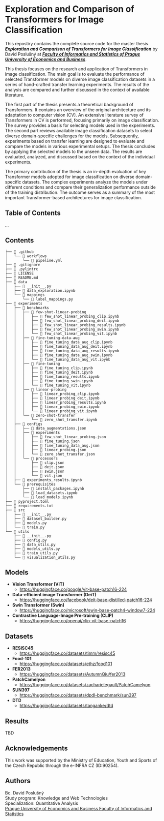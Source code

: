 # Exploration and Comparison of Transformers for Image Classification
This repostiry contains the complete source code for the  master thesis ***Exploration and Comparison of Transformers for Image Classification*** by David Poslušný at [***Faculty of Informatics and Statistics of Prague University of Economics and Business***](https://fis.vse.cz).


This thesis focuses on the research and application of Transformers in image classification. The main goal is to evaluate the performance of selected Transformer models on diverse image classification datasets in a series of hand-crafted transfer learning experiments. The results of the analysis are compared and further discussed in the context of available literature.

The first part of the thesis presents a theoretical background of Transformers. It contains an overview of the original architecture and its adaptation to computer vision (CV). An extensive literature survey of Transformers in CV is performed, focusing primarily on image classification. The survey provides a basis for selecting models used in the experiments. The second part reviews available image classification datasets to select diverse domain-specific challenges for the models. Subsequently, experiments based on transfer learning are designed to evaluate and compare the models in various experimental setups. The thesis concludes by applying the selected models to the unseen data. The results are evaluated, analyzed, and discussed based on the context of the individual experiments.

The primary contribution of the thesis is an in-depth evaluation of key Transformer models adopted for image classification on diverse domain-specific datasets. The complex experiments analyze the models under different conditions and compare their generalization performance outside of the training distribution. The outcome serves as a summary of the most important Transformer-based architectures for image classification.

## Table of Contents
...

## Contents



```
├── 📂 .github
│   └── 📂 workflows
│       └── 📄 pipeline.yml
├── 📄 .gitignore
├── 📄 .pylintrc
├── 📄 LICENSE
├── 📄 README.md
├── 📂 data
│   ├── 📄 __init__.py
│   ├── 📄 data_exploration.ipynb
│   └── 📂 mappings
│       └── 📄 label_mappings.py
├── 📂 experiments
│   ├── 📂 benchmarks
│   │   ├── 📂 few-shot-linear-probing
│   │   │   ├── 📄 few_shot_linear_probing_clip.ipynb
│   │   │   ├── 📄 few_shot_linear_probing_deit.ipynb
│   │   │   ├── 📄 few_shot_linear_probing_results.ipynb
│   │   │   ├── 📄 few_shot_linear_probing_swin.ipynb
│   │   │   └── 📄 few_shot_linear_probing_vit.ipynb
│   │   ├── 📂 fine-tuning-data-aug
│   │   │   ├── 📄 fine_tuning_data_aug_clip.ipynb
│   │   │   ├── 📄 fine_tuning_data_aug_deit.ipynb
│   │   │   ├── 📄 fine_tuning_data_aug_results.ipynb
│   │   │   ├── 📄 fine_tuning_data_aug_swin.ipynb
│   │   │   └── 📄 fine_tuning_data_aug_vit.ipynb
│   │   ├── 📂 fine-tuning
│   │   │   ├── 📄 fine_tuning_clip.ipynb
│   │   │   ├── 📄 fine_tuning_deit.ipynb
│   │   │   ├── 📄 fine_tuning_results.ipynb
│   │   │   ├── 📄 fine_tuning_swin.ipynb
│   │   │   └── 📄 fine_tuning_vit.ipynb
│   │   ├── 📂 linear-probing
│   │   │   ├── 📄 linear_probing_clip.ipynb
│   │   │   ├── 📄 linear_probing_deit.ipynb
│   │   │   ├── 📄 linear_probing_results.ipynb
│   │   │   ├── 📄 linear_probing_swin.ipynb
│   │   │   └── 📄 linear_probing_vit.ipynb
│   │   └── 📂 zero-shot-transfer
│   │       └── 📄 zero_shot_transfer.ipynb
│   ├── 📂 configs
│   │   ├── 📄 data_augmentations.json
│   │   ├── 📂 experiments
│   │   │   ├── 📄 few_shot_linear_probing.json
│   │   │   ├── 📄 fine_tuning.json
│   │   │   ├── 📄 fine_tuning_data_aug.json
│   │   │   ├── 📄 linear_probing.json
│   │   │   └── 📄 zero_shot_transfer.json
│   │   └── 📂 processors
│   │       ├── 📄 clip.json
│   │       ├── 📄 deit.json
│   │       ├── 📄 swin.json
│   │       └── 📄 vit.json
│   ├── 📄 experiments_results.ipynb
│   └── 📂 prerequisites
│       ├── 📄 install_packages.ipynb
│       ├── 📄 load_datasets.ipynb
│       └── 📄 load_models.ipynb
├── 📄 pyproject.toml
├── 📄 requirements.txt
├── 📂 src
│   ├── 📄 __init__.py
│   ├── 📄 dataset_builder.py
│   ├── 📄 models.py
│   └── 📄 train.py
└── 📂 utils
    ├── 📄 __init__.py
    ├── 📄 config.py
    ├── 📄 data_utils.py
    ├── 📄 models_utils.py
    ├── 📄 train_utils.py
    └── 📄 visualization_utils.py
```

## Models
- **Vision Transformer (ViT)**
    - https://huggingface.co/google/vit-base-patch16-224
- **Data-efficient image Transformer (DeiT)**
    - https://huggingface.co/facebook/deit-base-distilled-patch16-224
- **Swin Transformer (Swin)**
    - https://huggingface.co/microsoft/swin-base-patch4-window7-224
- **Contrastive Language-Image Pre-training (CLIP)**
    - https://huggingface.co/openai/clip-vit-base-patch16

## Datasets
- **RESISC45**
    - https://huggingface.co/datasets/timm/resisc45
- **Food-101**
    - https://huggingface.co/datasets/ethz/food101
- **FER2013**
    - https://huggingface.co/datasets/AutumnQiu/fer2013
- **PatchCamelyon**
    - https://huggingface.co/datasets/zacharielegault/PatchCamelyon 
- **SUN397**
    - https://huggingface.co/datasets/dpdl-benchmark/sun397 
- **DTD**
    - https://huggingface.co/datasets/tanganke/dtd 

## Results
TBD

## Acknowledgements
This work was supported by the Ministry of Education, Youth and Sports of the Czech
Republic through the e-INFRA CZ (ID:90254).

## Authors
Bc. David Poslušný <br>
Study program: Knowledge and Web Technologies <br>
Specialization: Quantitative Analysis <br>
[Prague University of Economics and Business Faculty of Informatics and Statistics](https://fis.vse.cz/)
